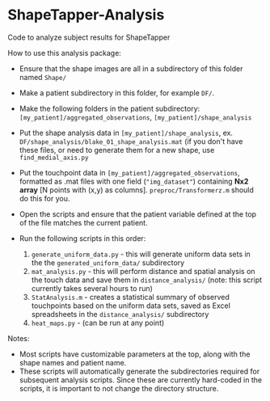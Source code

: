 # ShapeTapper-Analysis
Code to analyze subject results for ShapeTapper

How to use this analysis package:

 - Ensure that the shape images are all in a subdirectory of this folder named `Shape/`

 - Make a patient subdirectory in this folder, for example `DF/`. 
 - Make the following folders in the patient subdirectory: `[my_patient]/aggregated_observations`, `[my_patient]/shape_analysis`

 - Put the shape analysis data in `[my_patient]/shape_analysis`, ex. `DF/shape_analysis/blake_01_shape_analysis.mat`
   (if you don't have these files, or need to generate them for a new shape, use `find_medial_axis.py`

 - Put the touchpoint data in `[my_patient]/aggregated_observations`, formatted as .mat files with one field (`"img_dataset"`) containing __Nx2 array__ [N points with (x,y) as columns]. `preproc/Transformerz.m` should do this for you.

 - Open the scripts and ensure that the patient variable defined at the top of the file matches the current patient.

 - Run the following scripts in this order:
   1. `generate_uniform_data.py` - this will generate uniform data sets in the the `generated_uniform_data/` subdirectory
   2. `mat_analysis.py` - this will perform distance and spatial analysis on the touch data and save them in `distance_analysis/` (note: this script currently takes several hours to run)
   3. `StatAnalysis.m`  - creates a statistical summary of observed touchpoints based on the uniform data sets, saved as Excel spreadsheets in the `distance_analysis/` subdirectory
   4. `heat_maps.py` - (can be run at any point) 

 Notes:
  - Most scripts have customizable parameters at the top, along with the shape names and patient name.
  - These scripts will automatically generate the subdirectories required for subsequent analysis scripts. Since these are currently hard-coded in the scripts, it is important to not change the directory structure.

